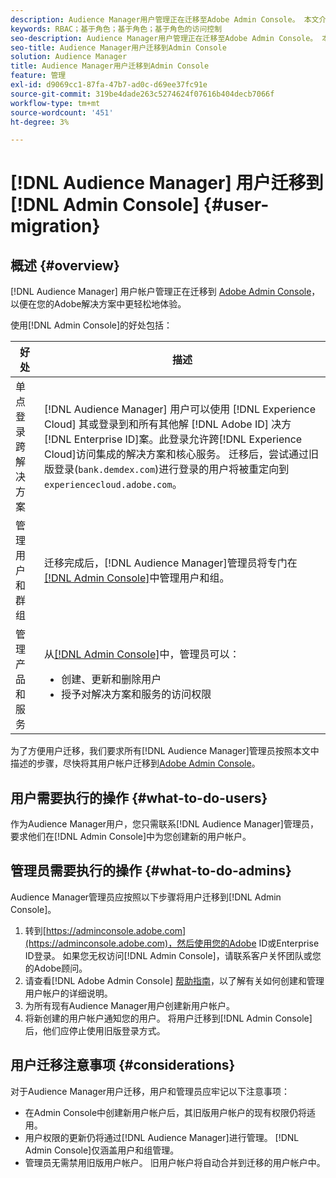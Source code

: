 ```yaml
---
description: Audience Manager用户管理正在迁移至Adobe Admin Console。 本文介绍了为用户迁移做准备所需执行的操作，以及迁移完成后将更改的操作。
keywords: RBAC；基于角色；基于角色；基于角色的访问控制
seo-description: Audience Manager用户管理正在迁移至Adobe Admin Console。 本文介绍了为用户迁移做准备所需执行的操作，以及迁移完成后将更改的操作。
seo-title: Audience Manager用户迁移到Admin Console
solution: Audience Manager
title: Audience Manager用户迁移到Admin Console
feature: 管理
exl-id: d9069cc1-87fa-47b7-ad0c-d69ee37fc91e
source-git-commit: 319be4dade263c5274624f07616b404decb7066f
workflow-type: tm+mt
source-wordcount: '451'
ht-degree: 3%

---
```


# [!DNL Audience Manager] 用户迁移到  [!DNL Admin Console] {#user-migration}

## 概述 {#overview}

[!DNL Audience Manager] 用户帐户管理正在迁移到 [Adobe Admin Console](https://helpx.adobe.com/cn/enterprise/using/admin-console.html)，以便在您的Adobe解决方案中更轻松地体验。

使用[!DNL Admin Console]的好处包括：

| 好处 | 描述 |
|---|---|
| 单点登录 跨解决方案 | [!DNL Audience Manager] 用户可以使用 [!DNL Experience Cloud] 其或登录到和所有其他解 [!DNL Adobe ID] 决方 [!DNL Enterprise ID]案。此登录允许跨[!DNL Experience Cloud]访问集成的解决方案和核心服务。 迁移后，尝试通过旧版登录(`bank.demdex.com`)进行登录的用户将被重定向到`experiencecloud.adobe.com`。 |
| 管理用户和群组 | 迁移完成后，[!DNL Audience Manager]管理员将专门在[[!DNL Admin Console]](https://adminconsole.adobe.com/enterprise/)中管理用户和组。 |
| 管理产品和服务 | 从[[!DNL Admin Console]](https://adminconsole.adobe.com/enterprise/)中，管理员可以： <ul><li>创建、更新和删除用户</li><li>授予对解决方案和服务的访问权限</li></ul> |

为了方便用户迁移，我们要求所有[!DNL Audience Manager]管理员按照本文中描述的步骤，尽快将其用户帐户迁移到[Adobe Admin Console](https://helpx.adobe.com/enterprise/using/admin-console.html)。

## 用户需要执行的操作 {#what-to-do-users}

作为Audience Manager用户，您只需联系[!DNL Audience Manager]管理员，要求他们在[!DNL Admin Console]中为您创建新的用户帐户。

## 管理员需要执行的操作 {#what-to-do-admins}

Audience Manager管理员应按照以下步骤将用户迁移到[!DNL Admin Console]。

1. 转到[https://adminconsole.adobe.com](https://adminconsole.adobe.com)，然后使用您的Adobe ID或Enterprise ID登录。 如果您无权访问[!DNL Admin Console]，请联系客户关怀团队或您的Adobe顾问。
2. 请查看[!DNL Adobe Admin Console] [帮助指南](https://helpx.adobe.com/enterprise/admin-guide.html/enterprise/using/users.ug.html)，以了解有关如何创建和管理用户帐户的详细说明。
3. 为所有现有Audience Manager用户创建新用户帐户。
4. 将新创建的用户帐户通知您的用户。 将用户迁移到[!DNL Admin Console]后，他们应停止使用旧版登录方式。

## 用户迁移注意事项 {#considerations}

对于Audience Manager用户迁移，用户和管理员应牢记以下注意事项：

* 在Admin Console中创建新用户帐户后，其旧版用户帐户的现有权限仍将适用。
* 用户权限的更新仍将通过[!DNL Audience Manager]进行管理。 [!DNL Admin Console]仅涵盖用户和组管理。
* 管理员无需禁用旧版用户帐户。 旧用户帐户将自动合并到迁移的用户帐户中。
